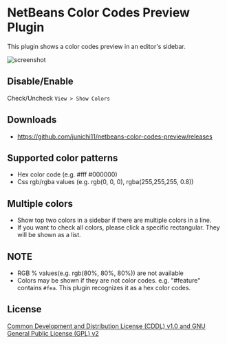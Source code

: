# NetBeans Color Codes Preview Plugin

This plugin shows a color codes preview in an editor's sidebar.

![screenshot](https://dl.dropboxusercontent.com/u/10953443/netbeans/color-codes-preview/netbeans-color-codes-preview-screenshot.png)

## Disable/Enable

Check/Uncheck `View > Show Colors`

## Downloads

- https://github.com/junichi11/netbeans-color-codes-preview/releases

## Supported color patterns

- Hex color code (e.g. #fff #000000)
- Css rgb/rgba values (e.g. rgb(0, 0, 0), rgba(255,255,255, 0.8))

## Multiple colors

- Show top two colors in a sidebar if there are multiple colors in a line.
- If you want to check all colors, please click a specific rectangular. They will be shown as a list.

## NOTE

- RGB % values(e.g. rgb(80%, 80%, 80%)) are not available
- Colors may be shown if they are not color codes. e.g. "#feature" contains `#fea`. This plugin recognizes it as a hex color codes. 

## License

[Common Development and Distribution License (CDDL) v1.0 and GNU General Public License (GPL) v2](http://netbeans.org/cddl-gplv2.html)

